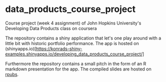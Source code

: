 # data_products_course_project
Course project (week 4 assignment) of John Hopkins University's Developing Data Products class on coursera

The repository contains a shiny application that let's one play around with a little bit with historic portfolio performance.
The app is hosted on (shinyapps.io)[https://konrads-shiny-examples.shinyapps.io/developing_data_products_course_project/]

Furthermore the repository contains a small pitch in the form of an R markdown presentation for the app.
The compiled slides are hosted on [rpubs](http://rpubs.com/KonradW/app_pitch).
